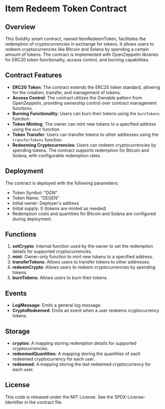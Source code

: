 # Item Redeem Token Contract

## Overview
This Solidity smart contract, named ItemRedeemToken, facilitates the redemption of cryptocurrencies in exchange for tokens. It allows users to redeem cryptocurrencies like Bitcoin and Solana by spending a certain amount of tokens. The contract is implemented with OpenZeppelin libraries for ERC20 token functionality, access control, and burning capabilities.

## Contract Features
- **ERC20 Token**: The contract extends the ERC20 token standard, allowing for the creation, transfer, and management of tokens.
- **Access Control**: The contract utilizes the Ownable pattern from OpenZeppelin, providing ownership control over contract management functions.
- **Burning Functionality**: Users can burn their tokens using the `burnTokens` function.
- **Token Minting**: The owner can mint new tokens to a specified address using the `mint` function.
- **Token Transfer**: Users can transfer tokens to other addresses using the `transferTokens` function.
- **Redeeming Cryptocurrencies**: Users can redeem cryptocurrencies by spending tokens. The contract supports redemption for Bitcoin and Solana, with configurable redemption rates.

## Deployment
The contract is deployed with the following parameters:
- Token Symbol: "DGN"
- Token Name: "DEGEN"
- Initial owner: Deployer's address
- Initial supply: 0 (tokens are minted as needed)
- Redemption costs and quantities for Bitcoin and Solana are configured during deployment.

## Functions
1. **setCrypto**: Internal function used by the owner to set the redemption details for supported cryptocurrencies.
2. **mint**: Owner-only function to mint new tokens to a specified address.
3. **transferTokens**: Allows users to transfer tokens to other addresses.
4. **redeemCrypto**: Allows users to redeem cryptocurrencies by spending tokens.
5. **burnTokens**: Allows users to burn their tokens.

## Events
- **LogMessage**: Emits a general log message.
- **CryptoRedeemed**: Emits an event when a user redeems cryptocurrency tokens.

## Storage
- **cryptos**: A mapping storing redemption details for supported cryptocurrencies.
- **redeemedQuantities**: A mapping storing the quantities of each redeemed cryptocurrency for each user.
- **redeemed**: A mapping storing the last redeemed cryptocurrency for each user.

## License
This code is released under the MIT License. See the SPDX-License-Identifier in the contract file.

#
